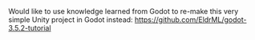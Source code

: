 Would like to use knowledge learned from Godot to re-make this very simple Unity project in Godot instead:
https://github.com/EldrML/godot-3.5.2-tutorial
